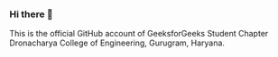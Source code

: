 ### Hi there 👋

This is the official GitHub account of GeeksforGeeks Student Chapter Dronacharya College of Engineering, Gurugram, Haryana.
